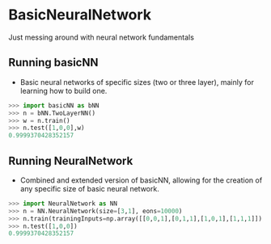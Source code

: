 # BasicNeuralNetwork
Just messing around with neural network fundamentals

## Running basicNN
- Basic neural networks of specific sizes (two or three layer), mainly for learning how to build one.

```python
>>> import basicNN as bNN
>>> n = bNN.TwoLayerNN()
>>> w = n.train()
>>> n.test([1,0,0],w)
0.9999370428352157
```

## Running NeuralNetwork
- Combined and extended version of basicNN, allowing for the creation of any specific size of basic neural network.

```python
>>> import NeuralNetwork as NN
>>> n = NN.NeuralNetwork(size=[3,1], eons=10000)
>>> n.train(trainingInputs=np.array([[0,0,1],[0,1,1],[1,0,1],[1,1,1]]), trainingOutput=np.array([[0,0,1,1]]).T))
>>> n.test([1,0,0])
0.9999370428352157
```
